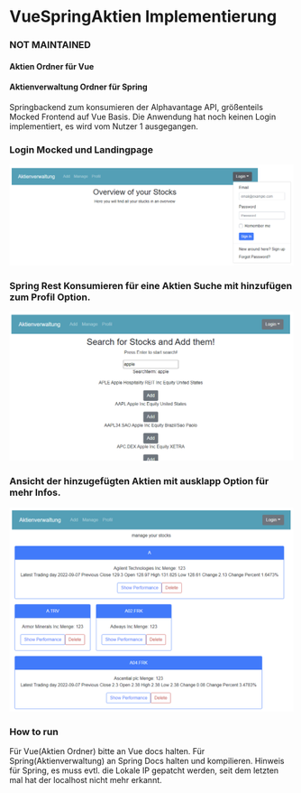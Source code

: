 # VueSpringAktien Implementierung
### NOT MAINTAINED

#### Aktien Ordner für Vue

#### Aktienverwaltung Ordner für Spring

Springbackend zum konsumieren der Alphavantage API, größenteils Mocked Frontend auf Vue Basis. Die Anwendung hat noch keinen Login implementiert, es wird vom Nutzer 1 ausgegangen.

### Login Mocked und Landingpage
![Mocked Logint](https://github.com/dsimonow/VueSpringAktien/blob/main/screen1vueproject.png?raw=true)

### Spring Rest Konsumieren für eine Aktien Suche mit hinzufügen zum Profil Option.
![Aktien Suche](https://github.com/dsimonow/VueSpringAktien/blob/main/screen2vue.png?raw=true)

### Ansicht der hinzugefügten Aktien mit ausklapp Option für mehr Infos.
![Verwalten der Aktien](https://github.com/dsimonow/VueSpringAktien/blob/main/screen3vue.png?raw=true)

### How to run
Für Vue(Aktien Ordner) bitte an Vue docs halten. Für Spring(Aktienverwaltung) an Spring Docs halten und kompilieren. Hinweis für Spring, es muss evtl. die Lokale IP gepatcht werden, seit dem letzten mal hat der localhost nicht mehr erkannt. 
